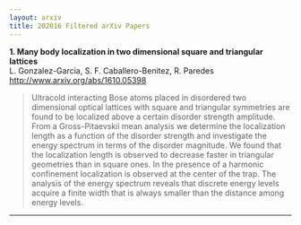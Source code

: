 ```yaml
---
layout: arxiv
title: 202016 Filtered arXiv Papers
---
```


**1.    Many body localization in two dimensional square and triangular lattices**  
L. Gonzalez-Garcia, S. F. Caballero-Benitez, R. Paredes  
http://www.arxiv.org/abs/1610.05398  
<blockquote>
<p>
Ultracold interacting Bose atoms placed in disordered two dimensional optical lattices with square and triangular symmetries are found to be localized above a certain disorder strength amplitude. From a Gross-Pitaevskii mean analysis we determine the localization length as a function of the disorder strength and investigate the energy spectrum in terms of the disorder magnitude. We found that the localization length is observed to decrease faster in triangular geometries than in square ones. In the presence of a harmonic confinement localization is observed at the center of the trap. The analysis of the energy spectrum reveals that discrete energy levels acquire a finite width that is always smaller than the distance among energy levels.
</p>
</blockquote>

------

